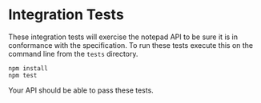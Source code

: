 # Integration Tests

These integration tests will exercise the notepad API to be sure it is in conformance with the specification. To run
these tests execute this on the command line from the `tests` directory.

```shell
npm install
npm test
```

Your API should be able to pass these tests.
